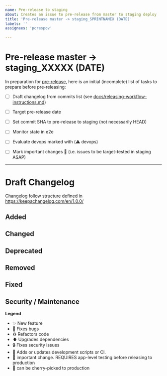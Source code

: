 ```yaml
---
name: Pre-release to staging
about: Creates an issue to pre-release from master to staging deploy
title: 'Pre-release master -> staging_SPRINTNAMEX (DATE)'
labels: ''
assignees: 'pcrespov'

---
```


# Pre-release master -> staging_XXXXX (DATE)


In preparation for [pre-release](https://github.com/ITISFoundation/osparc-simcore/releases), here is an initial (incomplete) list of tasks to prepare before pre-releasing:

- [ ] Draft changelog from commits list (see [docs/releasing-workflow-instructions.md](https://github.com/ITISFoundation/osparc-simcore/blob/6cae77e5444f825f67fca65876922c8d26901fd2/docs/releasing-workflow-instructions.md))
- [ ] Target pre-release date
- [ ] Set commit SHA to pre-release to staging (not necessarily HEAD)
- [ ] Monitor state in e2e
- [ ] Evaluate devops marked with (⚠️ devops)
- [ ] Mark important changes 🚨 (i.e. issues to be target-tested in staging ASAP)


---

# Draft Changelog
Changelog follow structure defined in https://keepachangelog.com/en/1.0.0/


## Added
<!-- Added for new features.  -->
## Changed
<!-- Changed for changes in existing functionality.  -->
## Deprecated
<!-- for soon-to-be removed features. -->
## Removed
<!-- for now removed features. -->
## Fixed
<!-- for any bug fixes. -->
## Security / Maintenance
<!--  Security in case of vulnerabilities.
	or some maintanence work on CI/CD/tests/scripts
 -->


**Legend**

- ✨ New feature
- 🐛 Fixes bugs
- ♻️ Refactors code
- ⬆️ Upgrades dependencies
- 🔒️ Fixes security issues
- 🔨 Adds or updates development scripts or CI.
- 🚨 important change. REQUIRES app-level testing before releasing to production
- 📌 can be cherry-picked to production
